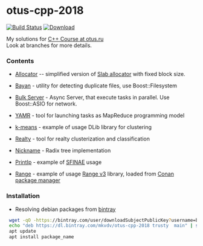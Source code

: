 # otus-cpp-2018
[![Build Status](https://travis-ci.com/mkvdv/otus-cpp-2018.svg?branch=master)](https://travis-ci.com/mkvdv/otus-cpp-2018)
[ ![Download](https://api.bintray.com/packages/mkvdv/otus-cpp-2018/ha/images/download.svg) ](https://bintray.com/mkvdv/otus-cpp-2018/ha/_latestVersion)

My solutions for [C++ Course at otus.ru](https://otus.ru/learning/9745)  
Look at branches for more details.


### Contents

* [Allocator](https://github.com/mkvdv/otus-cpp-2018/tree/task03)
-- simplified version of [Slab allocator](https://en.wikipedia.org/wiki/Slab_allocation) with fixed block size.

* [Bayan](https://github.com/mkvdv/otus-cpp-2018/tree/task08_2) - utility for detecting duplicate files, use 
Boost::Filesystem

* [Bulk Server](https://github.com/mkvdv/otus-cpp-2018/tree/task12) - Async Server, that execute tasks in parallel. 
Use Boost::ASIO for network.

* [YAMR](https://github.com/mkvdv/otus-cpp-2018/tree/task14) - tool for launching tasks as MapReduce programming model

* [k-means](https://github.com/mkvdv/otus-cpp-2018/tree/task15) - example of usage DLib library for clustering

* [Realty](https://github.com/mkvdv/otus-cpp-2018/tree/task16) - tool for realty clusterization and classification

* [Nickname](https://github.com/mkvdv/otus-cpp-2018/tree/task07_2) - Radix tree implementation

* [PrintIp](https://github.com/mkvdv/otus-cpp-2018/tree/task04) - example of 
[SFINAE](https://en.wikipedia.org/wiki/Substitution_failure_is_not_an_error) usage 

* [Range](https://github.com/mkvdv/otus-cpp-2018/tree/task09_2) - example of usage [Range v3](https://github.com/ericniebler/range-v3) 
library, loaded from [Conan package manager](https://conan.io/)


### Installation

* Resolving debian packages from [bintray](https://bintray.com/mkvdv/otus-cpp-2018/ha)

```bash
 wget -qO -https://bintray.com/user/downloadSubjectPublicKey?username=bintray | sudo apt-key add -
 echo "deb https://dl.bintray.com/mkvdv/otus-cpp-2018 trusty  main" | sudo tee -a /etc/apt/sources.list
 apt update
 apt install package_name
``` 

